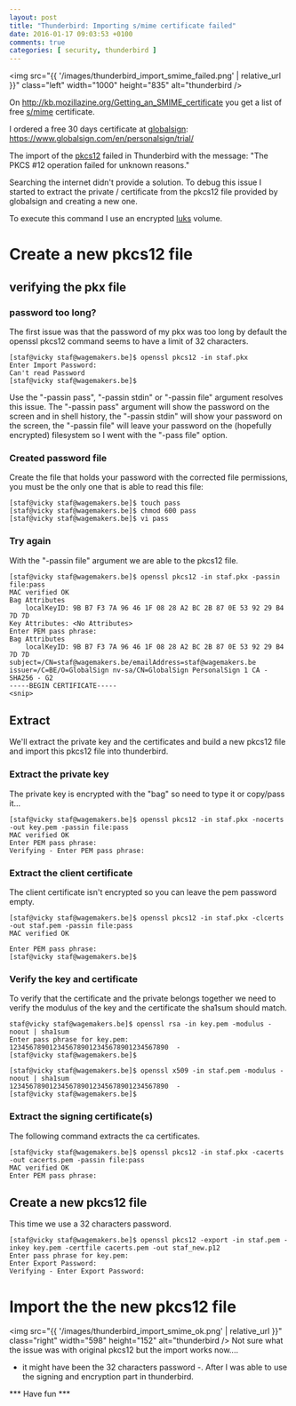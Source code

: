 ```yaml
---
layout: post
title: "Thunderbird: Importing s/mime certificate failed"
date: 2016-01-17 09:03:53 +0100
comments: true
categories: [ security, thunderbird ] 
---
```


<img src="{{ '/images/thunderbird_import_smime_failed.png'  | relative_url }}" class="left" width="1000" height="835" alt="thunderbird /> 

On <a href="http://kb.mozillazine.org/Getting_an_SMIME_certificate">http://kb.mozillazine.org/Getting_an_SMIME_certificate</a>
you get a list of free <a href="https://en.wikipedia.org/wiki/S/MIME">s/mime</a> certificate.

I ordered a free 30 days certificate at <a href="globalsign">globalsign</a>: <a href="https://www.globalsign.com/en/personalsign/trial/">https://www.globalsign.com/en/personalsign/trial/</a>

The import of the <a href="https://en.wikipedia.org/wiki/PKCS_12">pkcs12</a> failed in Thunderbird with the message: "The PKCS #12 operation failed for unknown reasons."

Searching the internet didn't provide a solution. To debug this issue I started to extract the private / certificate from the pkcs12 file provided by globalsign and creating a new one.

To execute this command I use an encrypted <a href="https://gitlab.com/cryptsetup/cryptsetup/blob/master/README.md">luks</a> volume. 

# Create a new pkcs12 file

## verifying the pkx file

### password too long?

The first issue was that the password of my pkx was too long by default the openssl pkcs12 command seems to have a limit of 32 characters. 

```
[staf@vicky staf@wagemakers.be]$ openssl pkcs12 -in staf.pkx 
Enter Import Password:
Can't read Password
[staf@vicky staf@wagemakers.be]$ 
```

Use the "-passin pass", "-passin stdin" or "-passin file" argument resolves this issue. The "-passin pass" argument will show the password on the screen and in shell history, the "-passin stdin" will show your password on the screen, the "-passin file" will leave your password on the (hopefully encrypted) filesystem  so I went with the "-pass file" option.

### Created password file

Create the file that holds your password with the corrected file permissions, you must be the only one that is able to read this file:

```
[staf@vicky staf@wagemakers.be]$ touch pass
[staf@vicky staf@wagemakers.be]$ chmod 600 pass
[staf@vicky staf@wagemakers.be]$ vi pass
```

### Try again

With the "-passin file" argument we are able to the pkcs12 file.

```
[staf@vicky staf@wagemakers.be]$ openssl pkcs12 -in staf.pkx -passin file:pass
MAC verified OK
Bag Attributes
    localKeyID: 9B B7 F3 7A 96 46 1F 08 28 A2 BC 2B 87 0E 53 92 29 B4 7D 7D 
Key Attributes: <No Attributes>
Enter PEM pass phrase:
Bag Attributes
    localKeyID: 9B B7 F3 7A 96 46 1F 08 28 A2 BC 2B 87 0E 53 92 29 B4 7D 7D 
subject=/CN=staf@wagemakers.be/emailAddress=staf@wagemakers.be
issuer=/C=BE/O=GlobalSign nv-sa/CN=GlobalSign PersonalSign 1 CA - SHA256 - G2
-----BEGIN CERTIFICATE-----
<snip>
```

## Extract

We'll extract the private key and the certificates and build a new pkcs12 file and import this pkcs12 file into thunderbird.

### Extract the private key

The private key is encrypted with the "bag" so need to type it or copy/pass it...  

```
[staf@vicky staf@wagemakers.be]$ openssl pkcs12 -in staf.pkx -nocerts -out key.pem -passin file:pass 
MAC verified OK
Enter PEM pass phrase:
Verifying - Enter PEM pass phrase:
```

### Extract the client certificate


The client certificate isn't encrypted so you can leave the pem password empty.

```
[staf@vicky staf@wagemakers.be]$ openssl pkcs12 -in staf.pkx -clcerts -out staf.pem -passin file:pass 
MAC verified OK

Enter PEM pass phrase:
[staf@vicky staf@wagemakers.be]$ 
```

### Verify the key and certificate

To verify that the certificate and the private belongs together we need to verify the modulus of the key and the certificate the sha1sum should match. 

```
staf@vicky staf@wagemakers.be]$ openssl rsa -in key.pem -modulus -noout | sha1sum
Enter pass phrase for key.pem:
1234567890123456789012345678901234567890  -
[staf@vicky staf@wagemakers.be]$ 
```

```
[staf@vicky staf@wagemakers.be]$ openssl x509 -in staf.pem -modulus -noout | sha1sum
1234567890123456789012345678901234567890  -
[staf@vicky staf@wagemakers.be]$ 
```

### Extract the signing certificate(s) 

The following command extracts the ca certificates.


```
[staf@vicky staf@wagemakers.be]$ openssl pkcs12 -in staf.pkx -cacerts -out cacerts.pem -passin file:pass
MAC verified OK
Enter PEM pass phrase:
```

## Create a new pkcs12 file

This time we use a 32 characters password.

```
[staf@vicky staf@wagemakers.be]$ openssl pkcs12 -export -in staf.pem -inkey key.pem -certfile cacerts.pem -out staf_new.p12
Enter pass phrase for key.pem:
Enter Export Password:
Verifying - Enter Export Password:
```

# Import the the new pkcs12 file

<img src="{{ '/images/thunderbird_import_smime_ok.png'  | relative_url }}" class="right" width="598" height="152" alt="thunderbird /> 
Not sure what the issue was with original pkcs12 but the import works now....
 - it might have been the 32 characters password -.   After I was able to use the signing and encryption part in thunderbird.

*** Have fun ***



